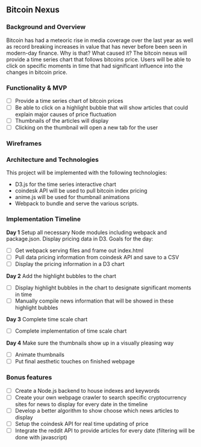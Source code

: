 ## Bitcoin Nexus  

### Background and Overview
Bitcoin has had a meteoric rise in media coverage over the last year as well as record breaking increases in value that has never before been seen in modern-day finance. Why is that? What caused it? The bitcoin nexus will provide a time series chart that follows bitcoins price. Users will be able to click on specific moments in time that had significant influence into the changes in bitcoin price. 

### Functionality & MVP
- [ ] Provide a time series chart of bitcoin prices
- [ ] Be able to click on a highlight bubble that will show articles that could explain major causes of price fluctuation
- [ ] Thumbnails of the articles will display
- [ ] Clicking on the thumbnail will open a new tab for the user

### Wireframes

### Architecture and Technologies
This project will be implemented with the following technologies:
- D3.js for the time series interactive chart
- coindesk API will be used to pull bitcoin index pricing
- anime.js will be used for thumbnail animations
- Webpack to bundle and serve the various scripts.

### Implementation Timeline
**Day 1** Setup all necessary Node modules including webpack and package.json. Display pricing data in D3. Goals for the day:
- [ ] Get webpack serving files and frame out index.html
- [ ] Pull data pricing information from coindesk API and save to a CSV 
- [ ] Display the pricing information in a D3 chart 

**Day 2** Add the highlight bubbles to the chart 
- [ ] Display highlight bubbles in the chart to designate significant moments in time 
- [ ] Manually compile news information that will be showed in these highlight bubbles 

**Day 3** Complete time scale chart
- [ ] Complete implementation of time scale chart

**Day 4** Make sure the thumbnails show up in a visually pleasing way
- [ ] Animate thumbnails
- [ ] Put final aesthetic touches on finished webpage

### Bonus features
- [ ] Create a Node.js backend to house indexes and keywords
- [ ] Create your own webpage crawler to search specific cryptocurrency sites for news to display for every date in the timeline 
- [ ] Develop a better algorithm to show choose which news articles to display
- [ ] Setup the coindesk API for real time updating of price 
- [ ] Integrate the reddit API to provide articles for every date (filtering will be done with javascript)
